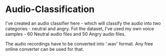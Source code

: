 # Audio-Classification
I've created an audio classifier here - which will classify the audio into two categories - neutral and angry.
Fot the dataset, I've used my own voice samples - 60 Neutral audio files and 50 Angry audio files.

The audio recordings have to be converted into '.wav' format. Any free online converter can be used for that.

